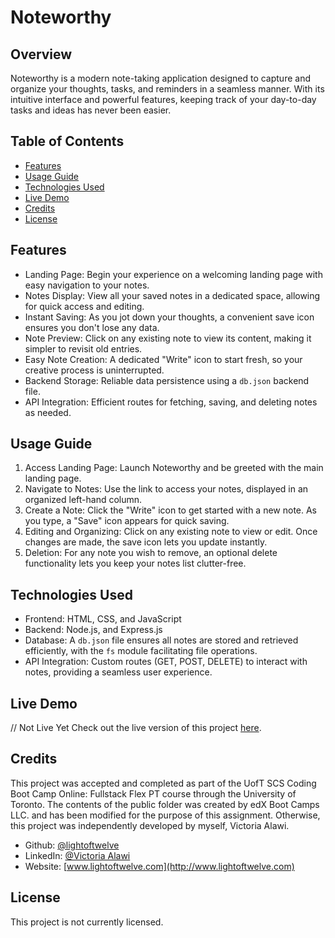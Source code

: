 # Noteworthy

## Overview
Noteworthy is a modern note-taking application designed to capture and organize your thoughts, tasks, and reminders in a seamless manner. With its intuitive interface and powerful features, keeping track of your day-to-day tasks and ideas has never been easier.

## Table of Contents
- [Features](#features)
- [Usage Guide](#usage-guide)
- [Technologies Used](#technologies-used)
- [Live Demo](#live-demo)
- [Credits](#credits)
- [License](#license)

## Features
- Landing Page: Begin your experience on a welcoming landing page with easy navigation to your notes.
- Notes Display: View all your saved notes in a dedicated space, allowing for quick access and editing.
- Instant Saving: As you jot down your thoughts, a convenient save icon ensures you don't lose any data.
- Note Preview: Click on any existing note to view its content, making it simpler to revisit old entries.
- Easy Note Creation: A dedicated "Write" icon to start fresh, so your creative process is uninterrupted.
- Backend Storage: Reliable data persistence using a `db.json` backend file.
- API Integration: Efficient routes for fetching, saving, and deleting notes as needed.

## Usage Guide
1. Access Landing Page: Launch Noteworthy and be greeted with the main landing page.
2. Navigate to Notes: Use the link to access your notes, displayed in an organized left-hand column.
3. Create a Note: Click the "Write" icon to get started with a new note. As you type, a "Save" icon appears for quick saving.
4. Editing and Organizing: Click on any existing note to view or edit. Once changes are made, the save icon lets you update instantly.
5. Deletion: For any note you wish to remove, an optional delete functionality lets you keep your notes list clutter-free.

## Technologies Used
- Frontend: HTML, CSS, and JavaScript
- Backend: Node.js, and Express.js
- Database: A `db.json` file ensures all notes are stored and retrieved efficiently, with the `fs` module facilitating file operations.
- API Integration: Custom routes (GET, POST, DELETE) to interact with notes, providing a seamless user experience.

## Live Demo
// Not Live Yet
Check out the live version of this project [here](https://github.com/lightoftwelve/noteworthy). 

## Credits
This project was accepted and completed as part of the UofT SCS Coding Boot Camp Online: Fullstack Flex PT course through the University of Toronto. The contents of the public folder was created by edX Boot Camps LLC. and has been modified for the purpose of this assignment. Otherwise, this project was independently developed by myself, Victoria Alawi.

- Github: [@lightoftwelve](https://github.com/lightoftwelve)
- LinkedIn: [@Victoria Alawi](https://www.linkedin.com/in/victoria-alawi-872984250/)
- Website: [www.lightoftwelve.com](http://www.lightoftwelve.com)

## License
This project is not currently licensed.
